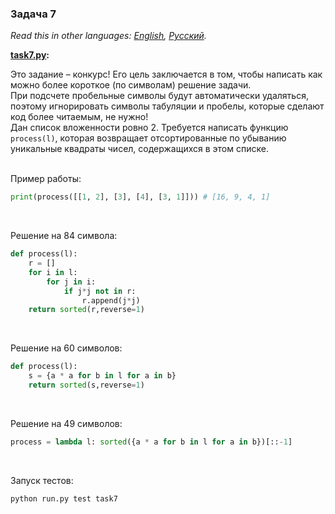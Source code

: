 ### Задача 7

*Read this in other languages: [English](README.md), [Русский](README.ru.md).*

<b> [task7.py](./task7.py): </b><br>

Это задание – конкурс! Его цель заключается в том, чтобы написать как можно более короткое (по символам) решение задачи. <br>
При подсчете пробельные символы будут автоматически удаляться, поэтому игнорировать символы табуляции и пробелы, которые сделают код более читаемым, не нужно! <br>
Дан список вложенности ровно 2. Требуется написать функцию `process(l)`, которая возвращает отсортированные по убыванию уникальные квадраты чисел, содержащихся в этом списке. <br><br>

Пример работы:
```python
print(process([[1, 2], [3], [4], [3, 1]])) # [16, 9, 4, 1]
```
<br>

Решение на 84 символа:
```python
def process(l):
    r = []
    for i in l:
        for j in i:
            if j*j not in r:
                r.append(j*j)
    return sorted(r,reverse=1)
```
<br>

Решение на 60 символов:
```python
def process(l):
    s = {a * a for b in l for a in b}
    return sorted(s,reverse=1)
```
<br>

Решение на 49 символов:
```python
process = lambda l: sorted({a * a for b in l for a in b})[::-1]
```
<br>

Запуск тестов:
```bash
python run.py test task7
```
